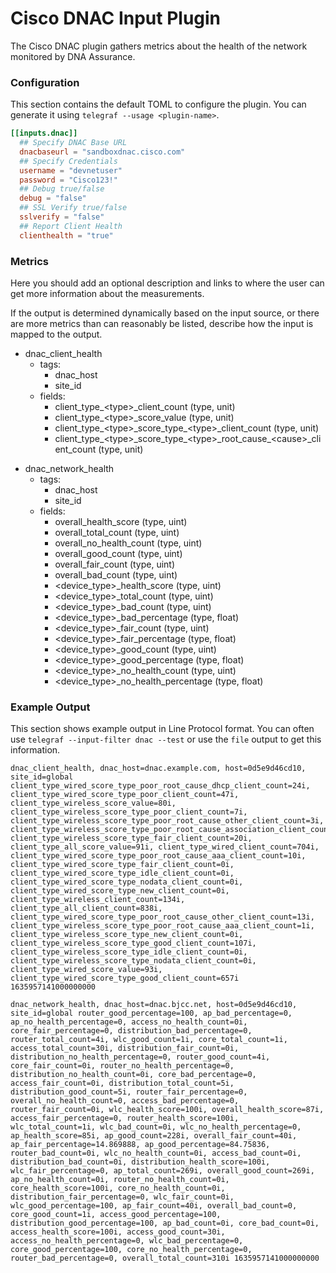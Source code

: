 # Cisco DNAC Input Plugin

The Cisco DNAC plugin gathers metrics about the health of the network monitored
by DNA Assurance.

### Configuration

This section contains the default TOML to configure the plugin.  You can
generate it using `telegraf --usage <plugin-name>`.

```toml
[[inputs.dnac]]
  ## Specify DNAC Base URL
  dnacbaseurl = "sandboxdnac.cisco.com"
  ## Specify Credentials
  username = "devnetuser"
  password = "Cisco123!"
  ## Debug true/false
  debug = "false"
  ## SSL Verify true/false
  sslverify = "false"
  ## Report Client Health
  clienthealth = "true"
```

### Metrics

Here you should add an optional description and links to where the user can
get more information about the measurements.

If the output is determined dynamically based on the input source, or there
are more metrics than can reasonably be listed, describe how the input is
mapped to the output.

- dnac_client_health
  - tags:
    - dnac_host
    - site_id
  - fields:
    - client_type_\<type\>_client_count (type, unit)
    - client_type_\<type\>_score_value (type, unit)
    - client_type_\<type\>_score_type\_\<type\>_client_count (type, unit)
    - client_type_\<type\>_score_type\_\<type>_root_cause\_\<cause\>_client_count (type, unit)

+ dnac_network_health
  - tags:
    - dnac_host
    - site_id
  - fields:
    - overall_health_score (type, uint)
    - overall_total_count (type, uint)
    - overall_no_health_count (type, uint)
    - overall_good_count (type, uint)
    - overall_fair_count (type, uint)
    - overall_bad_count (type, uint)
    - \<device_type\>_health_score (type, uint)
    - \<device_type\>_total_count (type, uint)
    - \<device_type\>_bad_count (type, uint)
    - \<device_type\>_bad_percentage (type, float)
    - \<device_type\>_fair_count (type, uint)
    - \<device_type\>_fair_percentage (type, float)
    - \<device_type\>_good_count (type, uint)
    - \<device_type\>_good_percentage (type, float)
    - \<device_type\>_no_health_count (type, uint)
    - \<device_type\>_no_health_percentage (type, float)

### Example Output

This section shows example output in Line Protocol format.  You can often use
`telegraf --input-filter dnac --test` or use the `file` output to get
this information.

```
dnac_client_health, dnac_host=dnac.example.com, host=0d5e9d46cd10, site_id=global client_type_wired_score_type_poor_root_cause_dhcp_client_count=24i, client_type_wired_score_type_poor_client_count=47i, client_type_wireless_score_value=80i, client_type_wireless_score_type_poor_client_count=7i, client_type_wireless_score_type_poor_root_cause_other_client_count=3i, client_type_wireless_score_type_poor_root_cause_association_client_count=3i, client_type_wireless_score_type_fair_client_count=20i, client_type_all_score_value=91i, client_type_wired_client_count=704i, client_type_wired_score_type_poor_root_cause_aaa_client_count=10i, client_type_wired_score_type_fair_client_count=0i, client_type_wired_score_type_idle_client_count=0i, client_type_wired_score_type_nodata_client_count=0i, client_type_wired_score_type_new_client_count=0i, client_type_wireless_client_count=134i, client_type_all_client_count=838i, client_type_wired_score_type_poor_root_cause_other_client_count=13i, client_type_wireless_score_type_poor_root_cause_aaa_client_count=1i, client_type_wireless_score_type_new_client_count=0i, client_type_wireless_score_type_good_client_count=107i, client_type_wireless_score_type_idle_client_count=0i, client_type_wireless_score_type_nodata_client_count=0i, client_type_wired_score_value=93i, client_type_wired_score_type_good_client_count=657i 1635957141000000000

dnac_network_health, dnac_host=dnac.bjcc.net, host=0d5e9d46cd10, site_id=global router_good_percentage=100, ap_bad_percentage=0, ap_no_health_percentage=0, access_no_health_count=0i, core_fair_percentage=0, distribution_bad_percentage=0, router_total_count=4i, wlc_good_count=1i, core_total_count=1i, access_total_count=30i, distribution_fair_count=0i, distribution_no_health_percentage=0, router_good_count=4i, core_fair_count=0i, router_no_health_percentage=0, distribution_no_health_count=0i, core_bad_percentage=0, access_fair_count=0i, distribution_total_count=5i, distribution_good_count=5i, router_fair_percentage=0, overall_no_health_count=0, access_bad_percentage=0, router_fair_count=0i, wlc_health_score=100i, overall_health_score=87i, access_fair_percentage=0, router_health_score=100i, wlc_total_count=1i, wlc_bad_count=0i, wlc_no_health_percentage=0, ap_health_score=85i, ap_good_count=228i, overall_fair_count=40i, ap_fair_percentage=14.869888, ap_good_percentage=84.75836, router_bad_count=0i, wlc_no_health_count=0i, access_bad_count=0i, distribution_bad_count=0i, distribution_health_score=100i, wlc_fair_percentage=0, ap_total_count=269i, overall_good_count=269i, ap_no_health_count=0i, router_no_health_count=0i, core_health_score=100i, core_no_health_count=0i, distribution_fair_percentage=0, wlc_fair_count=0i, wlc_good_percentage=100, ap_fair_count=40i, overall_bad_count=0, core_good_count=1i, access_good_percentage=100, distribution_good_percentage=100, ap_bad_count=0i, core_bad_count=0i, access_health_score=100i, access_good_count=30i, access_no_health_percentage=0, wlc_bad_percentage=0, core_good_percentage=100, core_no_health_percentage=0, router_bad_percentage=0, overall_total_count=310i 1635957141000000000
```